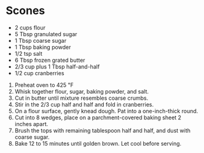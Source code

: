 # Scones
- 2 cups flour
- 5 Tbsp granulated sugar
- 1 Tbsp coarse sugar
- 1 Tbsp baking powder
- 1/2 tsp salt
- 6 Tbsp frozen grated butter
- 2/3 cup plus 1 Tbsp half-and-half
- 1/2 cup cranberries

1. Preheat oven to 425 ℉
2. Whisk together flour, sugar, baking powder, and salt.
3. Cut in butter until mixture resembles coarse crumbs.
4. Stir in the 2/3 cup half and half and fold in cranberries.
5. On a flour surface, gently knead dough. Pat into a one-inch-thick round.
6. Cut into 8 wedges, place on a parchment-covered baking sheet 2 inches apart.
7. Brush the tops with remaining tablespoon half and half, and dust with coarse sugar.
8. Bake 12 to 15 minutes until golden brown. Let cool before serving.